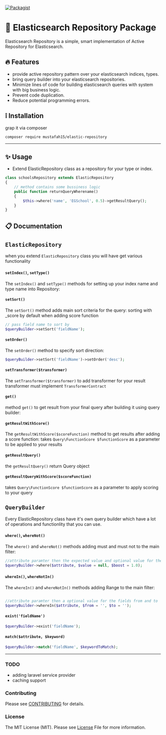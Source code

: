 
[![Packagist](https://img.shields.io/packagist/v/mustafah15/elastic-repository.svg?label=Packagist&style=flat-square)](https://packagist.org/packages/mustafah15/elastic-repository)

# :tada: Elasticsearch Repository Package

Elasticsearch Repository is a simple, smart implementation of Active Repository for Elasticsearch.

## :fire: Features

- provide active repository pattern over your elasticsearch indices, types.
- bring query builder into your elasticsearch repositories.
- Minimize lines of code for building elasticsearch queries with system with big business logic.
- Prevent code duplication.
- Reduce potential programming errors.


## :grey_exclamation: Installation

 grap it via composer

```bash
composer require mustafah15/elastic-repository

```

---
## :sparkles: Usage

- Extend ElasticRepository class as a repository for your type or index.

```php
class schoolsRepository extends ElasticRepository 
{
    // method contains some bussiness logic 
    public function returnQueryWherename()
    {
        $this->where('name', 'EGSchool', 0.5)->getResultQuery();
    }
}
```

##  :clipboard: Documentation 

## `ElasticRepository`
when you extend `ElasticRepository` class you will have get various functionality

#### `setIndex()`, `setType()`

The `setIndex()` and `setType()` methods for setting up your index name and type name into Repository:

#### `setSort()`

The `setSort()` method adds main sort criteria for the query:
sorting with _score by default when adding score function

```php
// pass field name to sort by 
$queryBuilder->setSort('fieldName');
```

#### `setOrder()`
The `setOrder()` method to specify sort direction:
```php
$queryBuilder->setSort('fieldName')->setOrder('desc');
```

#### `setTransformer($transformer)`
The `setTransformer($transformer)` to add transformer for your result transformer must implement `TransformerContract`

#### `get()`
method `get()` to get result from your final query after building it using query builder:

#### `getResultWithScore()`
The `getResultWithScore($scoreFunction)` method to get results after adding a score function:
takes `Query\FunctionScore $functionScore` as a parameter to be applied to your results

#### `getResultQuery()`

the `getResultQuery()` return Query object

#### `getResultQueryWithScore($scoreFunction)`

takes `Query\FunctionScore $functionScore` as a parameter to apply scoring to your query

## `QueryBuilder`

Every ElasticRepository class have it's own query builder which have a lot of operations and functionlity that you can use.

#### `where()`, `whereNot()`

The `where()` and `whereNot()` methods adding must and must not to the main filter:

```php
//attribute paramter then the expected value and optional value for the field boost
$queryBuilder->where($attribute, $value = null, $boost = 1.0);
```

#### `whereIn()`, `whereNotIn()`

The `whereIn()` and `whereNotIn()` methods adding Range to the main filter:
```php

//attribute paramter then a optional value for the fields from and to
$queryBuilder->whereIn($attribute, $from = '', $to = '');
```

#### `exist('fieldName')`
```php
$queryBuilder->exist('fieldName');
```

#### `match($attribute, $keyword)`
```php
$queryBuilder->match('fieldName', $keywordToMatch);
```

---
### TODO
- adding laravel service provider
- caching support

### Contributing
Please see [CONTRIBUTING](https://github.com/mustafah15/elastic-repository/blob/master/CONTRIBUTING.md) for details.

### License
The MIT License (MIT). Please see [License](https://github.com/mustafah15/elastic-repository/blob/master/LICENCE) File for more information.
